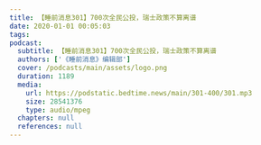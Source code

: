 ```yaml
---
title: 【睡前消息301】700次全民公投，瑞士政策不算离谱
date: 2020-01-01 00:05:03
tags:
podcast:
  subtitle: 【睡前消息301】700次全民公投，瑞士政策不算离谱
  authors: ['《睡前消息》编辑部']
  cover: /podcasts/main/assets/logo.png
  duration: 1189
  media:
    url: https://podstatic.bedtime.news/main/301-400/301.mp3
    size: 28541376
    type: audio/mpeg
  chapters: null
  references: null
---
```

